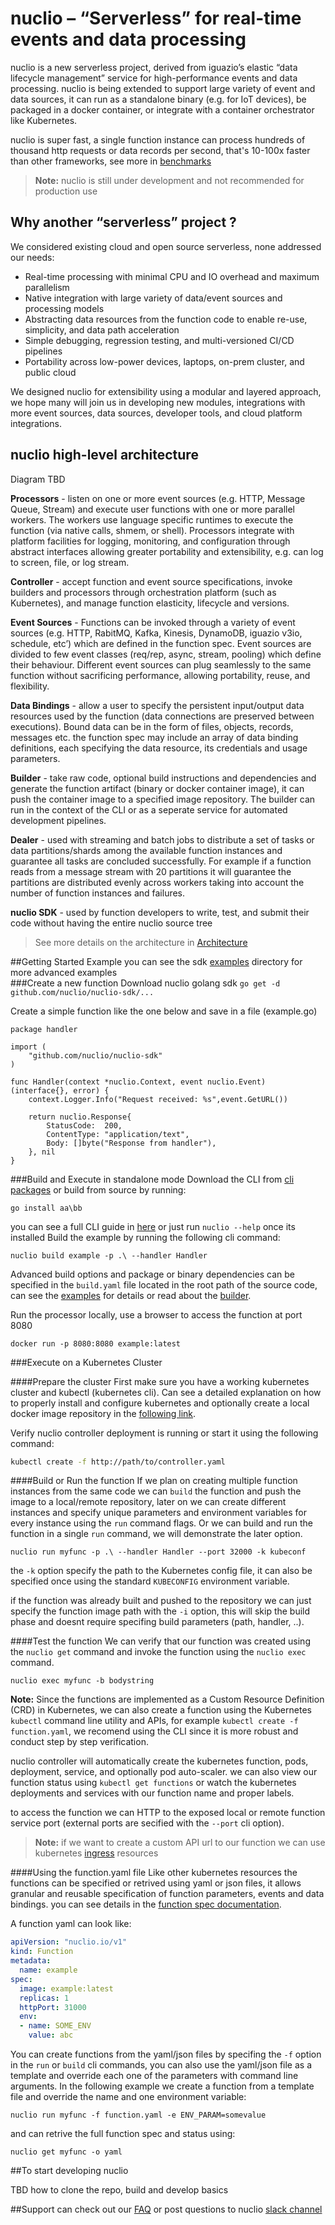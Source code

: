 # **nuclio** – “Serverless” for real-time events and data processing  
nuclio is a new serverless project, derived from iguazio’s elastic “data lifecycle management” service for high-performance events and data processing. nuclio is being extended to support large variety of event and data sources, it can run as a standalone binary (e.g. for IoT devices), be packaged in a docker container, or integrate with a container orchestrator like Kubernetes.

nuclio is super fast, a single function instance can process hundreds of thousand http requests or data records per second, that's 10-100x faster than other frameworks, see more in [benchmarks]()  

>**Note:** nuclio is still under development and not recommended for production use
## Why another “serverless” project ?
We considered existing cloud and open source serverless, none addressed our needs:

 - Real-time processing with minimal CPU and IO overhead and maximum parallelism 
 - Native integration with large variety of data/event sources and processing models 
 - Abstracting data resources from the function code to enable re-use, simplicity, and data path acceleration
 - Simple debugging, regression testing, and multi-versioned CI/CD pipelines
 - Portability across low-power devices, laptops, on-prem cluster, and public cloud

We designed nuclio for extensibility using a modular and layered approach, we hope many will join us in developing new modules, integrations with more event sources, data sources, developer tools, and cloud platform integrations.   
## nuclio high-level architecture

Diagram TBD

**Processors** - listen on one or more event sources (e.g. HTTP, Message Queue, Stream) and execute user functions with one or more parallel workers. The workers use language specific runtimes to execute the function (via native calls, shmem, or shell). Processors integrate with platform facilities for logging, monitoring, and configuration through abstract interfaces allowing greater portability and extensibility, e.g. can log to screen, file, or log stream.
 
**Controller** - accept function and event source specifications, invoke builders and processors through orchestration platform (such as Kubernetes), and manage function elasticity, lifecycle and versions.  

**Event Sources** - Functions can be invoked through a variety of event sources (e.g. HTTP, RabitMQ, Kafka, Kinesis, DynamoDB, iguazio v3io, schedule, etc’) which are defined in the function spec. Event sources are divided to few event classes (req/rep, async, stream, pooling) which define their behaviour. Different event sources can plug seamlessly to the same function without sacrificing performance, allowing portability, reuse, and flexibility.  

**Data Bindings** -  allow a user to specify the persistent input/output data resources used by the function (data connections are preserved between executions).  Bound data can be in the form of files, objects, records, messages etc. the function spec may include an array of data binding definitions, each specifying the data resource, its credentials and usage parameters.

**Builder** - take raw code, optional build instructions and dependencies and generate the function artifact (binary or docker container image), it can push the container image to a specified image repository. The builder can run in the context of the CLI or as a seperate service for automated development pipelines. 

**Dealer** - used with streaming and batch jobs to distribute a set of tasks or data partitions/shards among the available function instances and guarantee all tasks are concluded successfully. For example if a function reads from a message stream with 20 partitions it will guarantee the partitions are distributed evenly across workers taking into account the number of function instances and failures.

**nuclio SDK** - used by function developers to write, test, and submit their code without having the entire nuclio source tree

>See more details on the architecture in [Architecture]()

##Getting Started Example
you can see the sdk [examples]() directory for more advanced examples  
###Create a new function 
Download nuclio golang sdk
```go get -d github.com/nuclio/nuclio-sdk/...```

Create a simple function like the one below and save in a file (example.go)

```golang
package handler

import (
    "github.com/nuclio/nuclio-sdk"
)

func Handler(context *nuclio.Context, event nuclio.Event) (interface{}, error) {
    context.Logger.Info("Request received: %s",event.GetURL())

    return nuclio.Response{
        StatusCode:  200,
        ContentType: "application/text",
        Body: []byte("Response from handler"),
    }, nil
}
```

###Build and Execute in standalone mode 
Download the CLI from [cli packages]() or build from source by running:
```
go install aa\bb
```
you can see a full CLI guide in [here]() or just run `nuclio --help` once its installed
Build the example by running the following cli command:
```
nuclio build example -p .\ --handler Handler
```
Advanced build options and package or binary dependencies can be specified in the `build.yaml` file located in the root path of the source code, can see the [examples]() for details or read about the [builder]().

Run the processor locally, use a browser to access the function at port 8080

```
docker run -p 8080:8080 example:latest
```


###Execute on a Kubernetes Cluster

####Prepare the cluster 
First make sure you have a working kubernetes cluster and kubectl (kubernetes cli).
Can see a detailed explanation on how to properly install and configure kubernetes and optionally create a local docker image repository in the [following link]().

Verify nuclio controller deployment is running or start it using the following command: 
```bash
kubectl create -f http://path/to/controller.yaml
```
####Build or Run the function
If we plan on creating multiple function instances from the same code we can `build` the function and push the image to a local/remote repository, later on we can create different instances and specify unique parameters and environment variables for every instance using the `run` command flags. Or we can build and run the function in a single `run` command, we will demonstrate the later option.

```
nuclio run myfunc -p .\ --handler Handler --port 32000 -k kubeconf
```
the `-k` option specify the path to the Kubernetes config file, it can also be specified once using the standard  `KUBECONFIG` environment variable. 

if the function was already built and pushed to the repository we can just specify the function image path with the `-i` option, this will skip the build phase and doesnt require specifing build parameters (path, handler, ..).

####Test the function
We can verify that our function was created using the `nuclio get` command and invoke the function using the `nuclio exec` command.
```
nuclio exec myfunc -b bodystring 
```

**Note:** Since the functions are implemented as a Custom Resource Definition (CRD) in Kubernetes, we can also create a function using the Kubernetes `kubectl` command line utility and APIs, for example `kubectl create -f function.yaml`, we recomend using the CLI since it is more robust and conduct step by step verification. 

nuclio controller will automatically create the kubernetes function, pods, deployment, service, and optionally pod auto-scaler. we can also view our function status using ```kubectl get functions``` or watch the kubernetes deployments and services with our function name and proper labels.

to access the function we can HTTP to the exposed local or remote function service port (external ports are secified with the `--port` cli option).
>**Note:** if we want to create a custom API url to our function we can use kubernetes [ingress]() resources 


####Using the function.yaml file
Like other kubernetes resources the functions can be specified or retrived using yaml or json files, it allows granular and reusable specification of function parameters, events and data bindings. you can see details in the [function spec documentation]().  

A function yaml can look like:

```yaml
apiVersion: "nuclio.io/v1"
kind: Function
metadata:
  name: example
spec:
  image: example:latest
  replicas: 1
  httpPort: 31000
  env:
  - name: SOME_ENV
    value: abc
```
You can create functions from the yaml/json files by specifing the `-f` option in the `run` or `build` cli commands, you can also use the yaml/json file as a template and override each one of the parameters with command line arguments. 
In the following example we create a function from a template file and override the name and one environment variable:  
```
nuclio run myfunc -f function.yaml -e ENV_PARAM=somevalue
```
and can retrive the full function spec and status using: 
```
nuclio get myfunc -o yaml
```

##To start developing nuclio

TBD how to clone the repo, build and develop basics 

##Support 
can check out our [FAQ]() or post questions to nuclio [slack channel]()  
